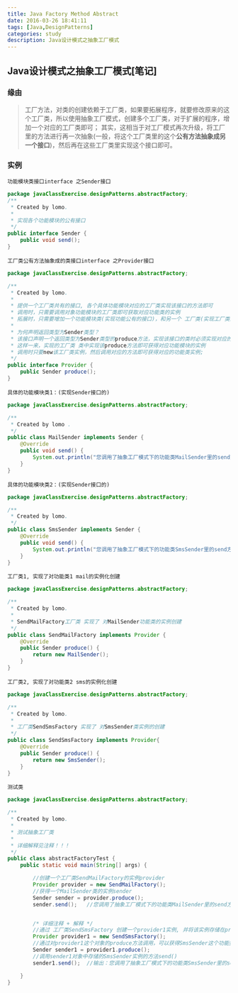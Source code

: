 ```yaml
---
title: Java Factory Method Abstract
date: 2016-03-26 18:41:11
tags: [Java,DesignPatterns]
categories: study
description: Java设计模式之抽象工厂模式
---
```


## Java设计模式之抽象工厂模式[笔记]

### 缘由
>工厂方法，对类的创建依赖于工厂类，如果要拓展程序，就要修改原来的这个工厂类，所以使用抽象工厂模式，创建多个工厂类，对于扩展的程序，增加一个对应的工厂类即可；
>其实，这相当于对工厂模式再次升级，将工厂里的方法进行再一次抽象(一般，将这个工厂类里的这个**公有方法抽象成另一个接口**)，然后再在这些工厂类里实现这个接口即可。

### 实例

`功能模块类接口interface 之Sender接口`
```java
package javaClassExercise.designPatterns.abstractFactory;
/**
 * Created by lomo.
 *
 * 实现各个功能模块的公有接口
 */
public interface Sender {
    public void send();
}
```

`工厂类公有方法抽象成的类接口interface 之Provider接口`
```java
package javaClassExercise.designPatterns.abstractFactory;

/**
 * Created by lomo.
 *
 * 提供一个工厂类共有的接口, 各个具体功能模块对应的工厂类实现该接口的方法即可
 * 调用时，只需要调用对象功能模块的工厂类即可获取对应功能类的实例
 * 拓展时，只需要增加一个功能模块类(实现功能公有的接口)，和另一个 工厂类(实现工厂类公有的接口) 即可。
 *
 * 为何声明返回类型为Sender类型？
 * 该接口声明一个返回类型为Sender类型的produce方法，实现该接口的类时必须实现对应的produce方法，
 * 这样一来，实现的工厂类 类中实现该produce方法即可获得对应功能模块的实例
 * 调用时只要new该工厂类实例，然后调用对应的方法即可获得对应的功能类实例;
 */
public interface Provider {
    public Sender produce();
}
```

`具体的功能模块类1：(实现Sender接口的)`
```java
package javaClassExercise.designPatterns.abstractFactory;

/**
 * Created by lomo .
 */
public class MailSender implements Sender {
    @Override
    public void send() {
        System.out.println("您调用了抽象工厂模式下的功能类MailSender里的send方法 -- 具体实现功能类1！！");
    }
}
```

`具体的功能模块类2：(实现Sender接口的)`
```java
package javaClassExercise.designPatterns.abstractFactory;

/**
 * Created by lomo.
 */
public class SmsSender implements Sender {
    @Override
    public void send() {
        System.out.println("您调用了抽象工厂模式下的功能类SmsSender里的send方法 -- 具体实现功能类2！！");
    }
}
```

`工厂类1, 实现了对功能类1 mail的实例化创建`
```java
package javaClassExercise.designPatterns.abstractFactory;

/**
 * Created by lomo.
 *
 * SendMailFactory工厂类 实现了 对MailSender功能类的实例创建
 */
public class SendMailFactory implements Provider {
    @Override
    public Sender produce() {
        return new MailSender();
    }
}
```

`工厂类2, 实现了对功能类2 sms的实例化创建`
```java
package javaClassExercise.designPatterns.abstractFactory;

/**
 * Created by lomo.
 *
 * 工厂类SendSmsFactory 实现了 对SmsSender类实例的创建
 */
public class SendSmsFactory implements Provider{
    @Override
    public Sender produce() {
        return new SmsSender();
    }
}
```

`测试类`
```java
package javaClassExercise.designPatterns.abstractFactory;

/**
 * Created by lomo.
 *
 * 测试抽象工厂类
 *
 * 详细解释见注释！！！
 */
public class abstractFactoryTest {
    public static void main(String[] args) {

        //创建一个工厂类SendMailFactory的实例provider
        Provider provider = new SendMailFactory();
        //获得一个MailSender类的实例sender
        Sender sender = provider.produce();
        sender.send();   //您调用了抽象工厂模式下的功能类MailSender里的send方法 -- 具体实现功能类1！！


        /* 详细注释 + 解释 */
        //通过 工厂类SendSmsFactory 创建一个provider1实例, 并将该实例存储在provider1对象中
        Provider provider1 = new SendSmsFactory();
        //通过对provider1这个对象的produce方法调用，可以获得SmsSender这个功能类的实例，并将其存储在sender1对象中
        Sender sender1 = provider1.produce();
        //调用sender1对象中存储的SmsSender实例的方法send()
        sender1.send();  //输出：您调用了抽象工厂模式下的功能类SmsSender里的send方法 -- 具体实现功能类2！！

    }
}
```